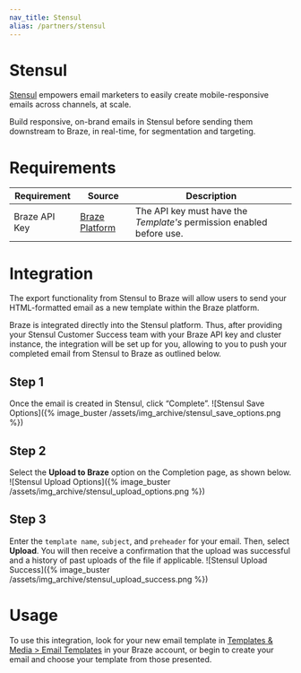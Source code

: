 ```yaml
---
nav_title: Stensul
alias: /partners/stensul
---
```


# Stensul

[Stensul](https://stensul.com/) empowers email marketers to easily create mobile-responsive emails across channels, at scale.

Build responsive, on-brand emails in Stensul before sending them downstream to Braze, in real-time, for segmentation and targeting.

# Requirements

Requirement   | Source | Description
--------------|--------| -----
Braze API Key | [Braze Platform](https://dashboard.braze.com/sign_in) | The API key must have the *Template's* permission enabled before use.

# Integration

The export functionality from Stensul to Braze will allow users to send your HTML-formatted email as a new template within the Braze platform.

Braze is integrated directly into the Stensul platform. Thus, after providing your Stensul Customer Success team with your Braze API key and cluster instance, the integration will be set up for you, allowing to you to push your completed email from Stensul to Braze as outlined below.

## Step 1
Once the email is created in Stensul, click “Complete”.
![Stensul Save Options]({% image_buster /assets/img_archive/stensul_save_options.png %})

## Step 2
Select the **Upload to Braze** option on the Completion page, as shown below.
![Stensul Upload Options]({% image_buster /assets/img_archive/stensul_upload_options.png %})

## Step 3
Enter the `template name`, `subject`, and `preheader` for your email. Then, select **Upload**. You will then receive a confirmation that the upload was successful and a history of past uploads of the file if applicable.
![Stensul Upload Success]({% image_buster /assets/img_archive/stensul_upload_success.png %})

# Usage
To use this integration, look for your new email template in [Templates & Media > Email Templates][1] in your Braze account, or begin to create your email and choose your template from those presented.  

[1]: {{site.baseurl}}/user_guide/message_building_by_channel/email/creating_an_email_template/

